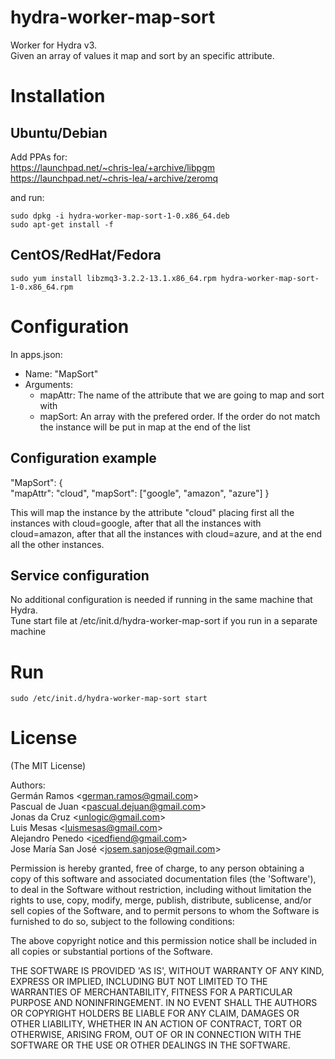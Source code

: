 hydra-worker-map-sort
=====================

Worker for Hydra v3.  
Given an array of values it map and sort by an specific attribute.

# Installation

## Ubuntu/Debian

Add PPAs for:  
https://launchpad.net/~chris-lea/+archive/libpgm  
https://launchpad.net/~chris-lea/+archive/zeromq  
  
and run:  
```
sudo dpkg -i hydra-worker-map-sort-1-0.x86_64.deb
sudo apt-get install -f
```
## CentOS/RedHat/Fedora
```
sudo yum install libzmq3-3.2.2-13.1.x86_64.rpm hydra-worker-map-sort-1-0.x86_64.rpm
```

# Configuration

In apps.json:

- Name: "MapSort"
- Arguments:
  - mapAttr: The name of the attribute that we are going to map and sort with
  - mapSort: An array with the prefered order. If the order do not match the instance will be put in map at the end of the list

## Configuration example

"MapSort": {	
				"mapAttr": "cloud",
				"mapSort": ["google", "amazon", "azure"]
			}
			
This will map the instance by the attribute "cloud" placing first all the instances with cloud=google, after that all the instances with cloud=amazon, after that all the instances with cloud=azure, and at the end all the other instances. 

## Service configuration

No additional configuration is needed if running in the same machine that Hydra.  
Tune start file at /etc/init.d/hydra-worker-map-sort if you run in a separate machine

# Run
```
sudo /etc/init.d/hydra-worker-map-sort start
```

# License

(The MIT License)

Authors:  
Germán Ramos &lt;german.ramos@gmail.com&gt;  
Pascual de Juan &lt;pascual.dejuan@gmail.com&gt;  
Jonas da Cruz &lt;unlogic@gmail.com&gt;  
Luis Mesas &lt;luismesas@gmail.com&gt;  
Alejandro Penedo &lt;icedfiend@gmail.com&gt;  
Jose María San José &lt;josem.sanjose@gmail.com&gt;  

Permission is hereby granted, free of charge, to any person obtaining
a copy of this software and associated documentation files (the
'Software'), to deal in the Software without restriction, including
without limitation the rights to use, copy, modify, merge, publish,
distribute, sublicense, and/or sell copies of the Software, and to
permit persons to whom the Software is furnished to do so, subject to
the following conditions:

The above copyright notice and this permission notice shall be
included in all copies or substantial portions of the Software.

THE SOFTWARE IS PROVIDED 'AS IS', WITHOUT WARRANTY OF ANY KIND,
EXPRESS OR IMPLIED, INCLUDING BUT NOT LIMITED TO THE WARRANTIES OF
MERCHANTABILITY, FITNESS FOR A PARTICULAR PURPOSE AND NONINFRINGEMENT.
IN NO EVENT SHALL THE AUTHORS OR COPYRIGHT HOLDERS BE LIABLE FOR ANY
CLAIM, DAMAGES OR OTHER LIABILITY, WHETHER IN AN ACTION OF CONTRACT,
TORT OR OTHERWISE, ARISING FROM, OUT OF OR IN CONNECTION WITH THE
SOFTWARE OR THE USE OR OTHER DEALINGS IN THE SOFTWARE.
